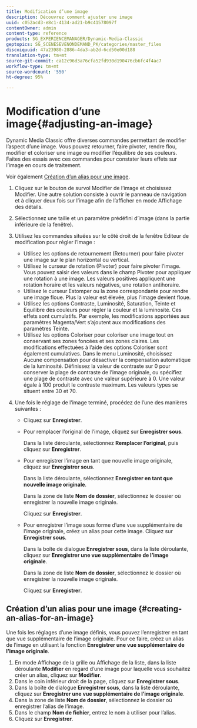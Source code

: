 ```yaml
---
title: Modification d’une image
description: Découvrez comment ajuster une image
uuid: c052acd3-e8c1-4134-ad21-b9c41578097f
contentOwner: admin
content-type: reference
products: SG_EXPERIENCEMANAGER/Dynamic-Media-Classic
geptopics: SG_SCENESEVENONDEMAND_PK/categories/master_files
discoiquuid: 47a23980-2886-4da3-ab2d-6cd50e00d188
translation-type: tm+mt
source-git-commit: ca12c96d3a76cfa52fd930d190476cb6fc4f4ac7
workflow-type: tm+mt
source-wordcount: '550'
ht-degree: 95%

---
```



# Modification d’une image{#adjusting-an-image}

Dynamic Media Classic offre diverses commandes permettant de modifier l’aspect d’une image. Vous pouvez retourner, faire pivoter, rendre flou, modifier et coloriser une image ou modifier l’équilibre de ses couleurs. Faites des essais avec ces commandes pour constater leurs effets sur l’image en cours de traitement.

Voir également [Création d’un alias pour une image](adjusting-image.md#creating_an_alias_for_an_image).

1. Cliquez sur le bouton de survol Modifier de l’image et choisissez Modifier. Une autre solution consiste à ouvrir le panneau de navigation et à cliquer deux fois sur l’image afin de l’afficher en mode Affichage des détails.
1. Sélectionnez une taille et un paramètre prédéfini d’image (dans la partie inférieure de la fenêtre).
1. Utilisez les commandes situées sur le côté droit de la fenêtre Editeur de modification pour régler l’image :

   * Utilisez les options de retournement (Retourner) pour faire pivoter une image sur le plan horizontal ou vertical. 
   * Utilisez le curseur de rotation (Pivoter) pour faire pivoter l’image. Vous pouvez saisir des valeurs dans le champ Pivoter pour appliquer une rotation à une image. Les valeurs positives appliquent une rotation horaire et les valeurs négatives, une rotation antihoraire.
   * Utilisez le curseur Estomper ou la zone correspondante pour rendre une image floue. Plus la valeur est élevée, plus l’image devient floue.
   * Utilisez les options Contraste, Luminosité, Saturation, Teinte et Equilibre des couleurs pour régler la couleur et la luminosité. Ces effets sont cumulatifs. Par exemple, les modifications apportées aux paramètres Magenta/Vert s’ajoutent aux modifications des paramètres Teinte.
   * Utilisez les options Coloriser pour coloriser une image tout en conservant ses zones foncées et ses zones claires. Les modifications effectuées à l’aide des options Coloriser sont également cumulatives. Dans le menu Luminosité, choisissez Aucune compensation pour désactiver la compensation automatique de la luminosité. Définissez la valeur de contraste sur 0 pour conserver la plage de contraste de l’image originale, ou spécifiez une plage de contraste avec une valeur supérieure à 0. Une valeur égale à 100 produit le contraste maximum. Les valeurs types se situent entre 30 et 70.

1. Une fois le réglage de l’image terminé, procédez de l’une des manières suivantes :

   * Cliquez sur **Enregistrer**.
   * Pour remplacer l’original de l’image, cliquez sur **Enregistrer sous**.

      Dans la liste déroulante, sélectionnez **Remplacer l’original**, puis cliquez sur **Enregistrer**.

   * Pour enregistrer l’image en tant que nouvelle image originale, cliquez sur **Enregistrer sous**.

      Dans la liste déroulante, sélectionnez **Enregistrer en tant que nouvelle image originale**.

      Dans la zone de liste **Nom de dossier**, sélectionnez le dossier où enregistrer la nouvelle image originale.

      Cliquez sur **Enregistrer**.

   * Pour enregistrer l’image sous forme d’une vue supplémentaire de l’image originale, créez un alias pour cette image. Cliquez sur **Enregistrer sous**.

      Dans la boîte de dialogue **Enregistrer sous**, dans la liste déroulante, cliquez sur **Enregistrer une vue supplémentaire de l’image originale**.

      Dans la zone de liste **Nom de dossier**, sélectionnez le dossier où enregistrer la nouvelle image originale.

      Cliquez sur **Enregistrer**.

## Création d’un alias pour une image  {#creating-an-alias-for-an-image}

Une fois les réglages d’une image définis, vous pouvez l’enregistrer en tant que vue supplémentaire de l’image originale. Pour ce faire, créez un alias de l’image en utilisant la fonction **Enregistrer une vue supplémentaire de l’image originale**.

1. En mode Affichage de la grille ou Affichage de la liste, dans la liste déroulante **Modifier** en regard d’une image pour laquelle vous souhaitez créer un alias, cliquez sur **Modifier**.
1. Dans le coin inférieur droit de la page, cliquez sur **Enregistrer sous**.
1. Dans la boîte de dialogue **Enregistrer sous**, dans la liste déroulante, cliquez sur **Enregistrer une vue supplémentaire de l’image originale**.
1. Dans la zone de liste **Nom de dossier**, sélectionnez le dossier où enregistrer l’alias de l’image.
1. Dans le champ **Nom de fichier**, entrez le nom à utiliser pour l’alias.
1. Cliquez sur **Enregistrer**.

